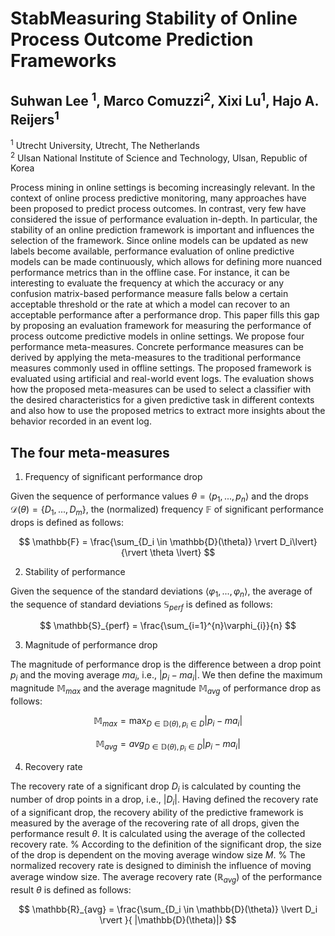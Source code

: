 # StabMeasuring Stability of Online Process Outcome Prediction Frameworks
## Suhwan Lee <sup>1</sup>, Marco Comuzzi<sup>2</sup>, Xixi Lu<sup>1</sup>, Hajo A. Reijers<sup>1</sup>

<sup>1</sup> Utrecht University, Utrecht, The Netherlands \
<sup>2</sup> Ulsan National Institute of Science and Technology, Ulsan, Republic of Korea

Process mining in online settings is becoming increasingly relevant. In the context of online process predictive monitoring, many approaches have been proposed to predict process outcomes. In contrast, very few have considered the issue of performance evaluation in-depth. In particular, the stability of an online prediction framework is important and influences the selection of the framework. 
Since online models can be updated as new labels become available, performance evaluation of online predictive models can be made continuously, which allows for defining more nuanced performance metrics than in the offline case. 
For instance, it can be interesting to evaluate the frequency at which the accuracy or any confusion matrix-based performance measure falls below a certain acceptable threshold or the rate at which a model can recover to an acceptable performance after a performance drop. 
This paper fills this gap by proposing an evaluation framework for measuring the performance of process outcome predictive models in online settings. We propose four performance meta-measures. Concrete performance measures can be derived by applying the meta-measures to the traditional performance measures commonly used in offline settings. 
The proposed framework is evaluated using artificial and real-world event logs. The evaluation shows how the proposed meta-measures can be used to select a classifier with the desired characteristics for a given predictive task in different contexts and also how to use the proposed metrics to extract more insights about the behavior recorded in an event log.  

## The four meta-measures

1. Frequency of significant performance drop

Given the sequence of performance values $\theta = \langle p_1, ..., p_n \rangle$ and the drops $\mathcal{D}(\theta) = \{D_1, ..., D_m\}$, the (normalized) frequency $\mathbb{F}$ of significant performance drops is defined as follows:

$$
\mathbb{F} = \frac{\sum_{D_i \in \mathbb{D}(\theta)} \rvert D_i\lvert}{\rvert \theta \lvert} 
$$

2. Stability of performance

Given the sequence of the standard deviations $\langle \varphi_1, ..., \varphi_n \rangle$, the average of the sequence of standard deviations $\mathbb{S}_{perf}$ is defined as follows: 

$$
\mathbb{S}_{perf} = \frac{\sum_{i=1}^{n}\varphi_{i}}{n}
$$

3. Magnitude of performance drop

The magnitude of performance drop is the difference between a drop point $p_{i}$ and the moving average $ma_i$, i.e., $\lvert p_i - ma_i \rvert$. 
We then define the maximum magnitude $\mathbb{M}_{max}$ and the average magnitude $\mathbb{M}_{avg}$ of performance drop as follows:

$$
\mathbb{M}_{max} = \max_{D \in \mathbb{D}(\theta), p_i \in D}{ \lvert p_{i} - ma_{i} \rvert }
$$

$$
\mathbb{M}_{avg} = avg_{D \in \mathbb{D}(\theta), p_i \in D}{ \lvert p_{i} - ma_{i} \rvert }
$$

4. Recovery rate

The recovery rate of a significant drop $D_{i}$ is calculated by counting the number of drop points in a drop, i.e., $\lvert D_{i} \rvert$. Having defined the recovery rate of a significant drop, the recovery ability of the predictive framework is measured by the average of the recovering rate of all drops, given the performance result $\theta$. It is calculated using the average of the collected recovery rate. 
% According to the definition of the significant drop, the size of the drop is dependent on the moving average window size $M$. 
% The normalized recovery rate is designed to diminish the influence of moving average window size. 
The average recovery rate ($\mathbb{R}_{avg}$) of the performance result $\theta$ is defined as follows:

$$
\mathbb{R}_{avg} = \frac{\sum_{D_i \in \mathbb{D}(\theta)} \lvert D_i \rvert }{ |\mathbb{D}(\theta)|}
$$

